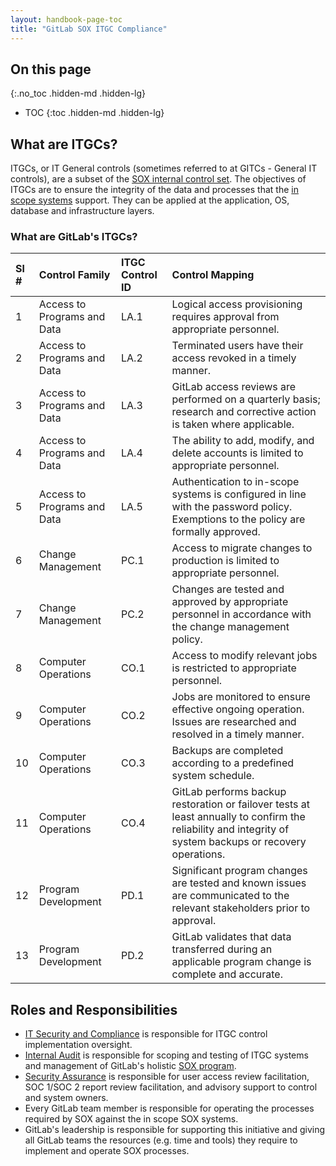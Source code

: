 ```yaml
---
layout: handbook-page-toc
title: "GitLab SOX ITGC Compliance"
---
```


## On this page
{:.no_toc .hidden-md .hidden-lg}

- TOC
{:toc .hidden-md .hidden-lg}

## What are ITGCs?

ITGCs, or IT General controls (sometimes referred to at GITCs - General IT controls), are a subset of the [SOX internal control set](https://internal-handbook.gitlab.io/finance/sox-internal-controls/). The objectives of ITGCs are to ensure the integrity of the data and processes that the [in scope systems](https://internal-handbook.gitlab.io/finance/sox-internal-controls/it-general-controls/) support. They can be applied at the application, OS, database and infrastructure layers. 

### What are GitLab's ITGCs?

|**Sl #**|**Control Family**|**ITGC Control ID**|**Control Mapping**
|:-|:--|:-|:-|
|1|Access to Programs and Data|LA.1|Logical access provisioning requires approval from appropriate personnel.
|2|Access to Programs and Data|LA.2|Terminated users have their access revoked in a timely manner.
|3|Access to Programs and Data|LA.3|GitLab access reviews are performed on a quarterly basis; research and corrective action is taken where applicable.
|4|Access to Programs and Data|LA.4|The ability to add, modify, and delete accounts is limited to appropriate personnel.
|5|Access to Programs and Data|LA.5|Authentication to in-scope systems is configured in line with the password policy. Exemptions to the policy are formally approved.
|6|Change Management|PC.1|Access to migrate changes to production is limited to appropriate personnel.
|7|Change Management|PC.2|Changes are tested and approved by appropriate personnel in accordance with the change management policy.
|8|Computer Operations|CO.1|Access to modify relevant jobs is restricted to appropriate personnel.
|9|Computer Operations|CO.2|Jobs are monitored to ensure effective ongoing operation. Issues are researched and resolved in a timely manner.
|10|Computer Operations|CO.3|Backups are completed according to a predefined system schedule.
|11|Computer Operations|CO.4|GitLab performs backup restoration or failover tests at least annually to confirm the reliability and integrity of system backups or recovery operations.
|12|Program Development|PD.1|Significant program changes are tested and known issues are communicated to the relevant stakeholders prior to approval.
|13|Program Development|PD.2|GitLab validates that data transferred during an applicable program change is complete and accurate.

## Roles and Responsibilities 

* [IT Security and Compliance](https://about.gitlab.com/handbook/business-technology/it-compliance/) is responsible for ITGC control implementation oversight. 
* [Internal Audit](https://about.gitlab.com/handbook/internal-audit/) is responsible for scoping and testing of ITGC systems and management of GitLab's holistic [SOX program](https://about.gitlab.com/handbook/internal-audit/sarbanes-oxley/).
* [Security Assurance](https://about.gitlab.com/handbook/engineering/security/security-assurance/) is responsible for user access review facilitation, SOC 1/SOC 2 report review facilitation, and advisory support to control and system owners. 
* Every GitLab team member is responsible for operating the processes required by SOX against the in scope SOX systems.
* GitLab's leadership is responsible for supporting this initiative and giving all GitLab teams the resources (e.g. time and tools) they require to implement and operate SOX processes. 
